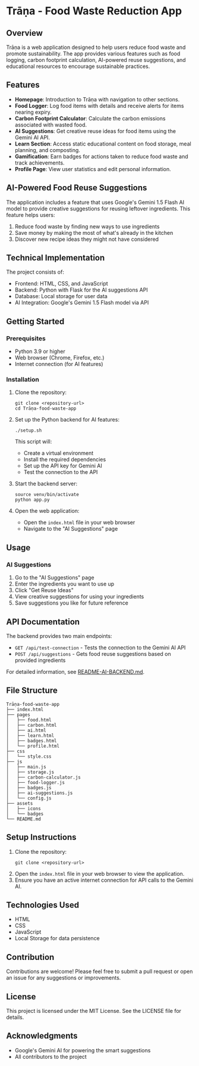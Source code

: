 # Trāṇa - Food Waste Reduction App

## Overview
Trāṇa is a web application designed to help users reduce food waste and promote sustainability. The app provides various features such as food logging, carbon footprint calculation, AI-powered reuse suggestions, and educational resources to encourage sustainable practices.

## Features
- **Homepage**: Introduction to Trāṇa with navigation to other sections.
- **Food Logger**: Log food items with details and receive alerts for items nearing expiry.
- **Carbon Footprint Calculator**: Calculate the carbon emissions associated with wasted food.
- **AI Suggestions**: Get creative reuse ideas for food items using the Gemini AI API.
- **Learn Section**: Access static educational content on food storage, meal planning, and composting.
- **Gamification**: Earn badges for actions taken to reduce food waste and track achievements.
- **Profile Page**: View user statistics and edit personal information.

## AI-Powered Food Reuse Suggestions

The application includes a feature that uses Google's Gemini 1.5 Flash AI model to provide creative suggestions for reusing leftover ingredients. This feature helps users:

1. Reduce food waste by finding new ways to use ingredients
2. Save money by making the most of what's already in the kitchen
3. Discover new recipe ideas they might not have considered

## Technical Implementation

The project consists of:

- Frontend: HTML, CSS, and JavaScript
- Backend: Python with Flask for the AI suggestions API
- Database: Local storage for user data
- AI Integration: Google's Gemini 1.5 Flash model via API

## Getting Started

### Prerequisites

- Python 3.9 or higher
- Web browser (Chrome, Firefox, etc.)
- Internet connection (for AI features)

### Installation

1. Clone the repository:
   ```
   git clone <repository-url>
   cd Trāṇa-food-waste-app
   ```

2. Set up the Python backend for AI features:
   ```
   ./setup.sh
   ```
   This script will:
   - Create a virtual environment
   - Install the required dependencies
   - Set up the API key for Gemini AI
   - Test the connection to the API

3. Start the backend server:
   ```
   source venv/bin/activate
   python app.py
   ```

4. Open the web application:
   - Open the `index.html` file in your web browser
   - Navigate to the "AI Suggestions" page

## Usage

### AI Suggestions

1. Go to the "AI Suggestions" page
2. Enter the ingredients you want to use up
3. Click "Get Reuse Ideas"
4. View creative suggestions for using your ingredients
5. Save suggestions you like for future reference

## API Documentation

The backend provides two main endpoints:

- `GET /api/test-connection` - Tests the connection to the Gemini AI API
- `POST /api/suggestions` - Gets food reuse suggestions based on provided ingredients

For detailed information, see [README-AI-BACKEND.md](README-AI-BACKEND.md).

## File Structure
```
Trāṇa-food-waste-app
├── index.html
├── pages
│   ├── food.html
│   ├── carbon.html
│   ├── ai.html
│   ├── learn.html
│   ├── badges.html
│   └── profile.html
├── css
│   └── style.css
├── js
│   ├── main.js
│   ├── storage.js
│   ├── carbon-calculator.js
│   ├── food-logger.js
│   ├── badges.js
│   ├── ai-suggestions.js
│   └── config.js
├── assets
│   ├── icons
│   └── badges
└── README.md
```

## Setup Instructions
1. Clone the repository:
   ```
   git clone <repository-url>
   ```
2. Open the `index.html` file in your web browser to view the application.
3. Ensure you have an active internet connection for API calls to the Gemini AI.

## Technologies Used
- HTML
- CSS
- JavaScript
- Local Storage for data persistence

## Contribution
Contributions are welcome! Please feel free to submit a pull request or open an issue for any suggestions or improvements.

## License
This project is licensed under the MIT License. See the LICENSE file for details.

## Acknowledgments
- Google's Gemini AI for powering the smart suggestions
- All contributors to the project
